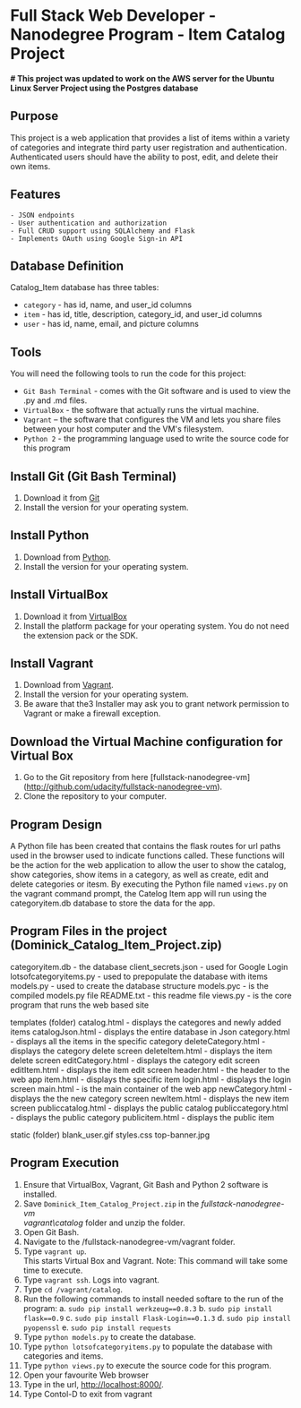 Full Stack Web Developer - Nanodegree Program - Item Catalog Project
==================================================================

**# This project was updated to work on the AWS server for the 
Ubuntu Linux Server Project using the Postgres database**

Purpose
-------

This project is a web application that provides a list of items within a
 variety of categories and integrate third party user registration and
 authentication. Authenticated users should have the ability to post, edit,
 and delete their own items.

Features
---------

    - JSON endpoints
    - User authentication and authorization
    - Full CRUD support using SQLAlchemy and Flask
    - Implements OAuth using Google Sign-in API

Database Definition
-------------------

Catalog_Item database has three tables:

* `category` - has id, name, and user_id columns
* `item` - has id, title, description, category_id, and user_id columns
* `user` - has id, name, email, and picture columns

Tools
-----

  You will need the following tools to run the code for this project:

* `Git Bash Terminal` - comes with the Git software and is used to view the
   .py and .md files.
* `VirtualBox` - the software that actually runs the virtual machine.
* `Vagrant` – the software that configures the VM and lets you share files
   between your host computer and the VM's filesystem.
* `Python 2` - the programming language used to write the source code for
   this program

Install Git (Git Bash Terminal)
-------------------------------

1. Download it from [Git](https://git-scm.com/downloads)
2. Install the version for your operating system.

Install Python
----------------

1. Download from [Python](https://www.python.org/downloads/).
2. Install the version for your operating system.

Install VirtualBox
------------------

1. Download it from [VirtualBox](www.virtualbox.org)
2. Install the platform package for your operating system. You do not need
    the extension pack or the SDK.

Install Vagrant
---------------

1. Download from [Vagrant](https://www.vagrantup.com/downloads.html).
2. Install the version for your operating system.
3. Be aware that the3 Installer may ask you to grant network permission to
    Vagrant or make a firewall exception.

Download the Virtual Machine configuration for Virtual Box
----------------------------------------------------------

1. Go to the Git repository from here [fullstack-nanodegree-vm]
    (<http://github.com/udacity/fullstack-nanodegree-vm>).
2. Clone the repository to your computer.

Program Design
--------------

A Python file has been created that contains the flask routes for url paths
 used in the browser used to indicate functions called. These functions
 will be the action for the web application to allow the user to show
 the catalog, show categories, show items in a category, as well as
 create, edit and delete categories or itesm. By executing the Python file
 named `views.py` on the vagrant command prompt, the Catelog Item app will
 run using the categoryitem.db database to store the data for the app.

Program Files in the project (Dominick_Catalog_Item_Project.zip)
-----------------------------------------------------------------

categoryitem.db - the database
client_secrets.json - used for Google Login
lotsofcategoryitems.py - used to prepopulate the database with items
models.py - used to create the database structure
models.pyc - is the compiled models.py file
README.txt - this readme file
views.py - is the core program that runs the web based site

templates (folder)
    catalog.html - displays the categores and newly added items
    catalogJson.html - displays the entire database in Json
    category.html - displays all the items in the specific category
    deleteCategory.html - displays the category delete screen
    deleteItem.html - displays the item delete screen
    editCategory.html - displays the category edit screen
    editItem.html - displays the item edit screen
    header.html - the header to the web app
    item.html - displays the specific item
    login.html - displays the login screen
    main.html - is the main container of the web app
    newCategory.html - displays the the new category screen
    newItem.html - displays the new item screen
    publiccatalog.html - displays the public catalog
    publiccategory.html - displays the public category
    publicitem.html - displays the public item

static (folder)
    blank_user.gif
    styles.css
    top-banner.jpg

Program Execution
-----------------

1. Ensure that VirtualBox, Vagrant, Git Bash and Python 2 software is
    installed.
2. Save `Dominick_Item_Catalog_Project.zip` in the _fullstack-nanodegree-vm\
    vagrant\catalog_ folder and unzip the folder.
3. Open Git Bash.
4. Navigate to the /fullstack-nanodegree-vm/vagrant folder.
5. Type `vagrant up`.  
    This starts Virtual Box and Vagrant. Note: This command will take some
    time to execute.
6. Type `vagrant ssh`.
    Logs into vagrant.
7. Type `cd /vagrant/catalog`.
8. Run the following commands to install needed softare to the run of the
    program:
    a. `sudo pip install werkzeug==0.8.3`
    b. `sudo pip install flask==0.9`
    c. `sudo pip install Flask-Login==0.1.3`
    d. `sudo pip install pyopenssl`
    e. `sudo pip install requests`
9. Type `python models.py` to create the database.
10. Type `python lotsofcategoryitems.py` to populate the database with
    categories and items.
11. Type `python views.py` to execute the source code for this program.
12. Open your favourite Web browser
13. Type in the url, <http://localhost:8000/>.
14. Type Contol-D to exit from vagrant

